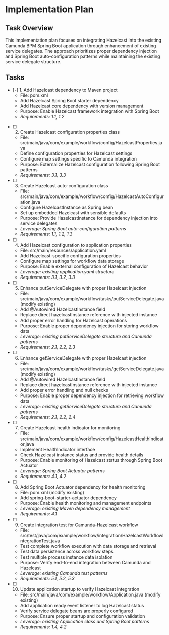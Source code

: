 # Implementation Plan

## Task Overview

This implementation plan focuses on integrating Hazelcast into the existing Camunda BPM Spring Boot application through enhancement of existing service delegates. The approach prioritizes proper dependency injection and Spring Boot auto-configuration patterns while maintaining the existing service delegate structure.

## Tasks

- [-] 1. Add Hazelcast dependency to Maven project
  - File: pom.xml
  - Add Hazelcast Spring Boot starter dependency
  - Add Hazelcast core dependency with version management
  - Purpose: Enable Hazelcast framework integration with Spring Boot
  - _Requirements: 1.1, 1.2_

- [ ] 2. Create Hazelcast configuration properties class
  - File: src/main/java/com/example/workflow/config/HazelcastProperties.java
  - Define configuration properties for Hazelcast settings
  - Configure map settings specific to Camunda integration
  - Purpose: Externalize Hazelcast configuration following Spring Boot patterns
  - _Requirements: 3.1, 3.3_

- [ ] 3. Create Hazelcast auto-configuration class
  - File: src/main/java/com/example/workflow/config/HazelcastAutoConfiguration.java
  - Configure HazelcastInstance as Spring bean
  - Set up embedded Hazelcast with sensible defaults
  - Purpose: Provide HazelcastInstance for dependency injection into service delegates
  - _Leverage: Spring Boot auto-configuration patterns_
  - _Requirements: 1.1, 1.2, 1.3_

- [ ] 4. Add Hazelcast configuration to application properties
  - File: src/main/resources/application.yaml
  - Add Hazelcast-specific configuration properties
  - Configure map settings for workflow data storage
  - Purpose: Enable external configuration of Hazelcast behavior
  - _Leverage: existing application.yaml structure_
  - _Requirements: 3.1, 3.2, 3.3_

- [ ] 5. Enhance putServiceDelegate with proper Hazelcast injection
  - File: src/main/java/com/example/workflow/tasks/putServiceDelegate.java (modify existing)
  - Add @Autowired HazelcastInstance field
  - Replace direct hazelcastInstance reference with injected instance
  - Add proper error handling for Hazelcast operations
  - Purpose: Enable proper dependency injection for storing workflow data
  - _Leverage: existing putServiceDelegate structure and Camunda patterns_
  - _Requirements: 2.1, 2.2, 2.3_

- [ ] 6. Enhance getServiceDelegate with proper Hazelcast injection
  - File: src/main/java/com/example/workflow/tasks/getServiceDelegate.java (modify existing)
  - Add @Autowired HazelcastInstance field
  - Replace direct hazelcastInstance reference with injected instance
  - Add proper error handling and null checks
  - Purpose: Enable proper dependency injection for retrieving workflow data
  - _Leverage: existing getServiceDelegate structure and Camunda patterns_
  - _Requirements: 2.1, 2.2, 2.4_

- [ ] 7. Create Hazelcast health indicator for monitoring
  - File: src/main/java/com/example/workflow/config/HazelcastHealthIndicator.java
  - Implement HealthIndicator interface
  - Check Hazelcast instance status and provide health details
  - Purpose: Enable monitoring of Hazelcast status through Spring Boot Actuator
  - _Leverage: Spring Boot Actuator patterns_
  - _Requirements: 4.1, 4.2_

- [ ] 8. Add Spring Boot Actuator dependency for health monitoring
  - File: pom.xml (modify existing)
  - Add spring-boot-starter-actuator dependency
  - Purpose: Enable health monitoring and management endpoints
  - _Leverage: existing Maven dependency management_
  - _Requirements: 4.1_

- [ ] 9. Create integration test for Camunda-Hazelcast workflow
  - File: src/test/java/com/example/workflow/integration/HazelcastWorkflowIntegrationTest.java
  - Test complete workflow execution with data storage and retrieval
  - Test data persistence across workflow steps
  - Test multiple process instance data isolation
  - Purpose: Verify end-to-end integration between Camunda and Hazelcast
  - _Leverage: existing Camunda test patterns_
  - _Requirements: 5.1, 5.2, 5.3_

- [ ] 10. Update application startup to verify Hazelcast integration
  - File: src/main/java/com/example/workflow/Application.java (modify existing)
  - Add application ready event listener to log Hazelcast status
  - Verify service delegate beans are properly configured
  - Purpose: Ensure proper startup and configuration validation
  - _Leverage: existing Application class and Spring Boot patterns_
  - _Requirements: 1.4, 4.2_